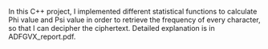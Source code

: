 In this C++ project, I implemented different statistical functions to calculate Phi value and Psi value in order to retrieve the frequency of every character, so that I can decipher the ciphertext.
Detailed explanation is in ADFGVX_report.pdf.
